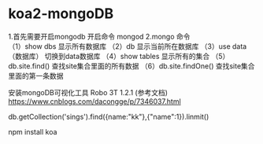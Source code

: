 # koa2-mongoDB



1.首先需要开启mongodb    开启命令 mongod
2.mongo 命令     
（1）show  dbs  显示所有数据库
（2）db  显示当前所在数据库
（3）use  data（数据库）  切换到data数据库
（4）show  tables  显示所有的集合
（5）db.site.find()  查找site集合里面的所有数据
（6）db.site.findOne()  查找site集合里面的第一条数据


安装mongoDB可视化工具  Robo 3T 1.2.1
(参考文档) https://www.cnblogs.com/dacongge/p/7346037.html

db.getCollection('sings').find({name:"kk"},{"name":1}).linmit()

npm install koa
